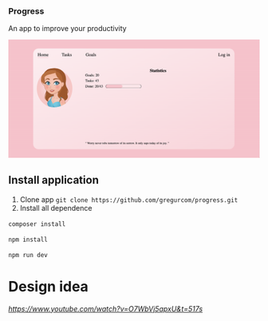 ### Progress
An app to improve your productivity

![GitHub Logo](images/home.png)

## Install application
1. Clone app ``git clone https://github.com/gregurcom/progress.git``
2. Install all dependence

``composer install``

``npm install``

``npm run dev``

# Design idea
*https://www.youtube.com/watch?v=O7WbVj5apxU&t=517s*
